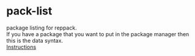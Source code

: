 # pack-list
package listing for reppack.  
If you have a package that you want to put in the package manager then this is the data syntax.  
[Instructions](https://github.com/Ccode-lang/angledat)
